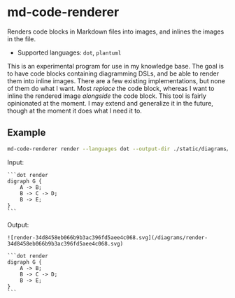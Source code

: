 # md-code-renderer

Renders code blocks in Markdown files into images, and inlines the images in the file.

- Supported languages: `dot`, `plantuml`

This is an experimental program for use in my knowledge base. The goal is to have code blocks containing diagramming DSLs, and be able to render them into inline images. There are a few existing implementations, but none of them do what I want. Most _replace_ the code block, whereas I want to inline the rendered image _alongside_ the code block. This tool is fairly opinionated at the moment. I may extend and generalize it in the future, though at the moment it does what I need it to.

## Example

```bash
md-code-renderer render --languages dot --output-dir ./static/diagrams/ --link-prefix "./diagrams/" ./file.md
```

Input:

    ```dot render
    digraph G {
        A -> B;
        B -> C -> D;
        B -> E;
    }
    ```

Output:

    ![render-34d8458eb066b9b3ac396fd5aee4c068.svg](/diagrams/render-34d8458eb066b9b3ac396fd5aee4c068.svg)

    ```dot render
    digraph G {
        A -> B;
        B -> C -> D;
        B -> E;
    }
    ```
